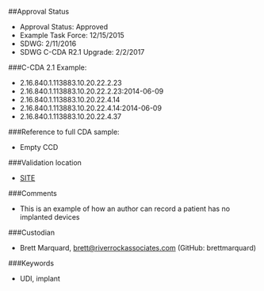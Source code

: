 ##Approval Status 
* Approval Status: Approved
* Example Task Force: 12/15/2015
* SDWG: 2/11/2016
* SDWG C-CDA R2.1 Upgrade: 2/2/2017 

###C-CDA 2.1 Example: 
* 2.16.840.1.113883.10.20.22.2.23
* 2.16.840.1.113883.10.20.22.2.23:2014-06-09
* 2.16.840.1.113883.10.20.22.4.14
* 2.16.840.1.113883.10.20.22.4.14:2014-06-09
* 2.16.840.1.113883.10.20.22.4.37

###Reference to full CDA sample:
* Empty CCD


###Validation location

* [SITE](https://sitenv.org/c-cda-validator)


###Comments

* This is an example of how an author can record a patient has no implanted devices

###Custodian

* Brett Marquard, brett@riverrockassociates.com (GitHub: brettmarquard)


###Keywords

* UDI, implant
